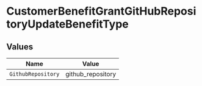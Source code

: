 # CustomerBenefitGrantGitHubRepositoryUpdateBenefitType


## Values

| Name               | Value              |
| ------------------ | ------------------ |
| `GithubRepository` | github_repository  |